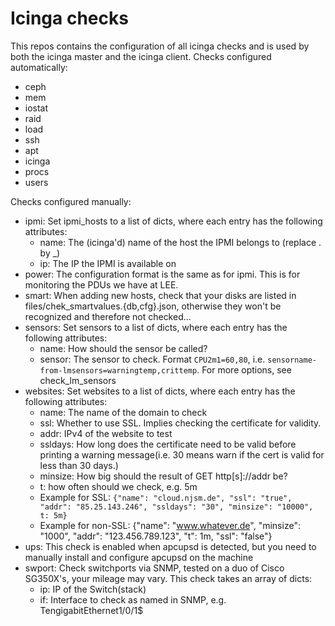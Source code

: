 # Icinga checks

This repos contains the configuration of all icinga checks and is used by both
the icinga master and the icinga client.
Checks configured automatically:
* ceph
* mem
* iostat
* raid
* load
* ssh
* apt
* icinga
* procs
* users

Checks configured manually:
* ipmi: Set ipmi_hosts to a list of dicts, where each entry has the following attributes:
  * name: The (icinga'd) name of the host the IPMI belongs to (replace . by \_)
  * ip: The IP the IPMI is available on
* power: The configuration format is the same as for ipmi. This is for monitoring the PDUs we have at LEE.
* smart: When adding new hosts, check that your disks are listed in files/chek_smartvalues.{db,cfg}.json, otherwise they won't be recognized and therefore not checked...
* sensors: Set sensors to a list of dicts, where each entry has the following attributes:
  * name: How should the sensor be called?
  * sensor: The sensor to check. Format `CPU2m1=60,80`, i.e. `sensorname-from-lmsensors=warningtemp,crittemp`. For more options, see check_lm_sensors
* websites: Set websites to a list of dicts, where each entry has the following attributes:
  * name: The name of the domain to check
  * ssl: Whether to use SSL. Implies checking the certificate for validity.
  * addr: IPv4 of the website to test
  * ssldays: How long does the certificate need to be valid before printing a warning message(i.e. 30 means warn if the cert is valid for less than 30 days.)
  * minsize: How big should the result of GET http[s]://addr be?
  * t: how often should we check, e.g. 5m
  * Example for SSL: `{"name": "cloud.njsm.de", "ssl": "true", "addr": "85.25.143.246", "ssldays": "30", "minsize": "10000", t: 5m}`
  * Example for non-SSL: {"name": "www.whatever.de", "minsize": "1000", "addr": "123.456.789.123", "t": 1m, "ssl": "false"}
* ups: This check is enabled when apcupsd is detected, but you need to manually install and configure apcupsd on the machine
* swport: Check switchports via SNMP, tested on a duo of Cisco SG350X's, your mileage may vary. This check takes an array of dicts:
  * ip: IP of the Switch(stack)
  * if: Interface to check as named in SNMP, e.g. TengigabitEthernet1/0/1$

